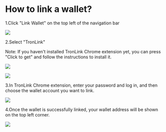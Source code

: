 # How to link a wallet?

1.Click "Link Wallet" on the top left of the navigation bar

&#x20;![](<../../../.gitbook/assets/图片 (17).png>)

2.Select "TronLink"

Note: If you haven't installed TronLink Chrome extension yet, you can press "Click to get" and follow the instructions to install it.



&#x20;![](<../../../.gitbook/assets/图片 (15).png>)

![](<../../../.gitbook/assets/图片 (6).png>)

3.In TronLink Chrome extension, enter your password and log in, and then choose the wallet account you want to link.

![](<../../../.gitbook/assets/图片 (5).png>)

4.Once the wallet is successfully linked, your wallet address will be shown on the top left corner.

![](<../../../.gitbook/assets/图片 (3).png>)
